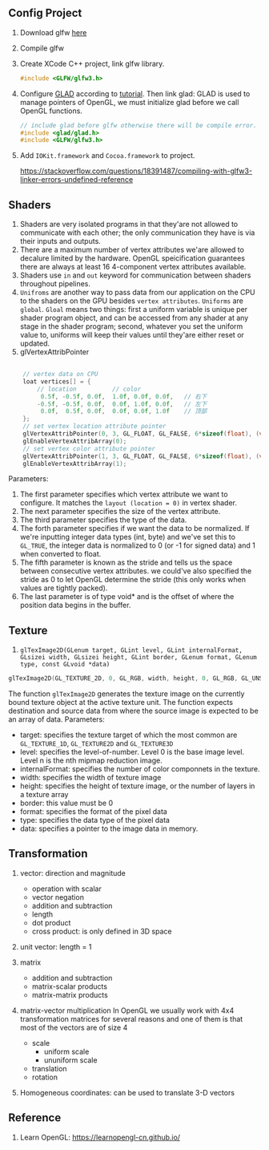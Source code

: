 ## Config Project

1. Download glfw [here](https://www.glfw.org/download.html)
2. Compile glfw
3. Create XCode C++ project, link glfw library.	
	```C++
	#include <GLFW/glfw3.h>
	```
4. Configure [GLAD](https://glad.dav1d.de/) according to [tutorial](https://learnopengl-cn.github.io/01%20Getting%20started/02%20Creating%20a%20window/). Then link glad:
	GLAD is used to manage pointers of OpenGL, we must initialize glad before we call OpenGL functions.
	```C++
	// include glad before glfw otherwise there will be compile error.
	#include <glad/glad.h> 
	#include <GLFW/glfw3.h>
	```
5. Add `IOKit.framework` and `Cocoa.framework` to project.
	
	https://stackoverflow.com/questions/18391487/compiling-with-glfw3-linker-errors-undefined-reference



## Shaders
1. Shaders are very isolated programs  in that they'are not allowed to communicate with each other; the only communication they have
is via their inputs and outputs.
2. There are a maximum number of vertex attributes we'are allowed to decalure limited by the hardware. OpenGL speicification guarantees there are always at least 16 4-component vertex attributes available.
3. Shaders use `in` and `out` keyword for communication between shaders throughout pipelines.
4. `Unifroms` are another way to pass data from our application on the CPU to the shaders on the GPU besides `vertex attributes`. `Uniforms` are `global`. `Gloal` means two things: first a uniform variable is unique per shader program object, and can be accessed from any shader at any stage in the shader program; second, whatever you set the uniform value to, uniforms will keep their values until they'are either reset or updated.
5. glVertexAttribPointer 
```C++
	
	// vertex data on CPU
	loat vertices[] = {
		// location          // color
		 0.5f, -0.5f, 0.0f,  1.0f, 0.0f, 0.0f,   // 右下
		-0.5f, -0.5f, 0.0f,  0.0f, 1.0f, 0.0f,   // 左下
		 0.0f,  0.5f, 0.0f,  0.0f, 0.0f, 1.0f    // 顶部
    };
 	// set vertex location attribute pointer
    glVertexAttribPointer(0, 3, GL_FLOAT, GL_FALSE, 6*sizeof(float), (void*)0);
    glEnableVertexAttribArray(0);
    // set vertex color attribute pointer
    glVertexAttribPointer(1, 3, GL_FLOAT, GL_FALSE, 6*sizeof(float), (void*)(3*sizeof(float)));
    glEnableVertexAttribArray(1);
```
Parameters:
 1. The first parameter specifies which vertex attribute we want to configure. It matches the `layout (location = 0)` in vertex shader.
 2. The next parameter specifies the size of the vertex attribute. 
 3. The third parameter specifies the type of the data.
 4. The forth parameter specifies if we want the data to be normalized. If we're inputting integer data types (int, byte) and we've set this to `GL_TRUE`, the integer data is normalized to 0 (or -1 for signed data) and 1 when converted to float. 
 5. The fifth parameter is known as the stride and tells us the space between consecutive vertex attributes. we could've also specified the stride as 0 to let OpenGL determine the stride (this only works when values are tightly packed).
 6. The last parameter is of type void* and is the offset of where the position data begins in the buffer. 

## Texture
1. `glTexImage2D(GLenum target, GLint level, GLint internalFormat, GLsizei width, GLsizei height, GLint border, GLenum format, GLenum type, const GLvoid *data)`
```C++
glTexImage2D(GL_TEXTURE_2D, 0, GL_RGB, width, height, 0, GL_RGB, GL_UNSIGNED_BYTE, data);
```
The function `glTexImage2D` generates the texture image on the currently bound texture object at the active texture unit. The function expects destination and source data from where the source image is expected to be an array of data.
Parameters:
+ target: specifies the texture target of which the most common are `GL_TEXTURE_1D`, `GL_TEXTURE2D` and `GL_TEXTURE3D`
+ level: specifies the level-of-number. Level 0 is the base image level. Level n is the nth mipmap reduction image.
+ internalFormat: specifies the number of color componnets in the texture.
+ width: specifies the width of texture image
+ height: specifies the height of texture image, or the number of layers in a texture array
+ border: this value must be 0
+ format: specifies the format of the pixel data
+ type: specifies the data type of the pixel data
+ data: specifies a pointer to the image data in memory.

## Transformation
1. vector: direction and magnitude
	+ operation with scalar
	+ vector negation
	+ addition and subtraction
	+ length
	+ dot product
	+ cross product: is only defined in 3D space
2. unit vector: length = 1
3. matrix
	+ addition and subtraction
	+ matrix-scalar products
	+ matrix-matrix products
4. matrix-vector multiplication
	In OpenGL we usually work with 4x4 transformation matrices for several reasons and one of them is that most of the vectors are of size 4
	+ scale
		+ uniform scale
		+ ununiform scale
	+ translation
	+ rotation

5. Homogeneous coordinates: can be used to translate 3-D vectors


## Reference

1. Learn OpenGL: https://learnopengl-cn.github.io/